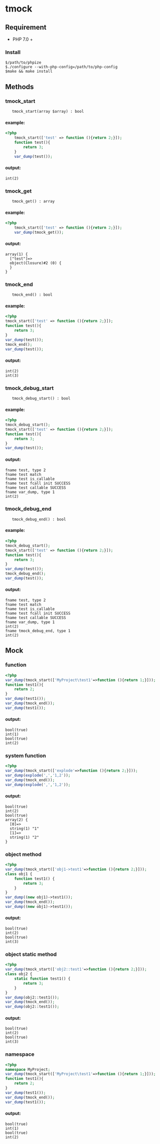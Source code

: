 # tmock

## Requirement
- PHP 7.0 +

### Install
```
$/path/to/phpize
$./configure --with-php-config=/path/to/php-config
$make && make install
```

## Methods

### tmock_start
```
   tmock_start(array $array) : bool
```

#### example:
```php
<?php
    tmock_start(['test' => function (){return 2;}]);
    function test(){
        return 3;
    }
    var_dump(test());
```
#### output:
```
int(2)
```

### tmock_get
```
   tmock_get() : array
```

#### example:
```php
<?php
    tmock_start(['test' => function (){return 2;}]);
    var_dump(tmock_get());
```
#### output:
```
array(1) {
  ["test"]=>
  object(Closure)#2 (0) {
  }
}
```

### tmock_end
```
   tmock_end() : bool
```

#### example:
```php
<?php
tmock_start(['test' => function (){return 2;}]);
function test(){
    return 3;
}
var_dump(test());
tmock_end();
var_dump(test());
```
#### output:
```
int(2)
int(3)
```

### tmock_debug_start
```
   tmock_debug_start() : bool
```

#### example:
```php
<?php
tmock_debug_start();
tmock_start(['test' => function (){return 2;}]);
function test(){
    return 3;
}
var_dump(test());
```
#### output:
```
fname test, type 2
fname test match
fname test is_callable
fname test fcall init SUCCESS
fname test callable SUCCESS
fname var_dump, type 1
int(2)
```

### tmock_debug_end
```
   tmock_debug_end() : bool
```

#### example:
```php
<?php
tmock_debug_start();
tmock_start(['test' => function (){return 2;}]);
function test(){
    return 3;
}
var_dump(test());
tmock_debug_end();
var_dump(test());
```
#### output:
```
fname test, type 2
fname test match
fname test is_callable
fname test fcall init SUCCESS
fname test callable SUCCESS
fname var_dump, type 1
int(2)
fname tmock_debug_end, type 1
int(2)
```


## Mock

### function

```php
<?php
var_dump(tmock_start(['MyProject\test1'=>function (){return 1;}]));
function test1(){
    return 2;
}
var_dump(test1());
var_dump(tmock_end());
var_dump(test1());
```
#### output:
```
bool(true)
int(1)
bool(true)
int(2)
```

### system function

```php
<?php
var_dump(tmock_start(['explode'=>function (){return 2;}]));
var_dump(explode(',','1,2'));
var_dump(tmock_end());
var_dump(explode(',','1,2'));
```
#### output:
```
bool(true)
int(2)
bool(true)
array(2) {
  [0]=>
  string(1) "1"
  [1]=>
  string(1) "2"
}
```

### object method

```php
<?php
var_dump(tmock_start(['obj1->test1'=>function (){return 2;}]));
class obj1 {
    function test1() {
        return 3;
    }
}
var_dump((new obj1)->test1());
var_dump(tmock_end());
var_dump((new obj1)->test1());
```
#### output:
```
bool(true)
int(2)
bool(true)
int(3)
```

### object static method

```php
<?php
var_dump(tmock_start(['obj2::test1'=>function (){return 2;}]));
class obj2 {
    static function test1() {
        return 3;
    }
}
var_dump(obj2::test1());
var_dump(tmock_end());
var_dump(obj2::test1());
```
#### output:
```
bool(true)
int(2)
bool(true)
int(3)
```

### namespace

```php
<?php
namespace MyProject;
var_dump(tmock_start(['MyProject\test1'=>function (){return 1;}]));
function test1(){
    return 2;
}
var_dump(test1());
var_dump(tmock_end());
var_dump(test1());
```
#### output:
```
bool(true)
int(1)
bool(true)
int(2)
```














































